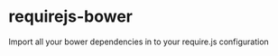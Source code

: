 requirejs-bower
===============

Import all your bower dependencies in to your require.js configuration
